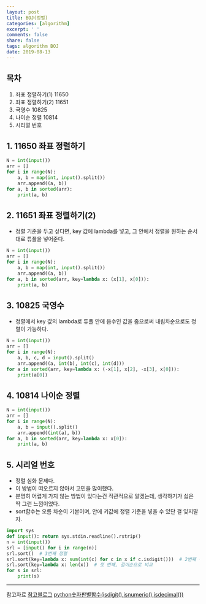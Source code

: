 ```yaml
---
layout: post
title: BOJ(정렬)
categories: [algorithm]
excerpt: ' '
comments: false
share: false
tags: algorithm BOJ
date: 2019-08-13
---
```


## 목차

1. 좌표 정렬하기(1) 11650
2. 좌표 정렬하기(2) 11651
3. 국영수 10825
4. 나이순 정렬 10814
5. 시리얼 번호

## 1. 11650 좌표 정렬하기

```python
N = int(input())
arr = []
for i in range(N):
    a, b = map(int, input().split())
    arr.append((a, b))
for a, b in sorted(arr):
    print(a, b)

```

## 2. 11651 좌표 정렬하기(2)

- 정렬 기준을 두고 싶다면, key 값에 lambda를 넣고, 그 안에서 정렬을 원하는 순서대로 튜플을 넣어준다.

```python
N = int(input())
arr = []
for i in range(N):
    a, b = map(int, input().split())
    arr.append((a, b))
for a, b in sorted(arr, key=lambda x: (x[1], x[0])):
    print(a, b)

```

## 3. 10825 국영수

- 정렬에서 key 값의 lambda로 튜플 안에 음수인 값을 줌으로써 내림차순으로도 정렬이 가능하다.

```python
N = int(input())
arr = []
for i in range(N):
    a, b, c, d = input().split()
    arr.append((a, int(b), int(c), int(d)))
for a in sorted(arr, key=lambda x: (-x[1], x[2], -x[3], x[0])):
    print(a[0])
```

## 4. 10814 나이순 정렬

```python
N = int(input())
arr = []
for i in range(N):
    a, b = input().split()
    arr.append((int(a), b))
for a, b in sorted(arr, key=lambda x: x[0]):
    print(a, b)

```

## 5. 시리얼 번호

- 정렬 심화 문제다.
- 이 방법이 떠오르지 않아서 고민을 많이했다.
- 분명히 어렵게 가지 않는 방법이 있다는건 직관적으로 알겠는데, 생각하기가 싫은 딱 그런 느낌이었다.
- sort함수는 오름 차순이 기본이며, 안에 키값에 정렬 기준을 넣을 수 있단 걸 잊지말자.

```python
import sys
def input(): return sys.stdin.readline().rstrip()
n = int(input())
srl = [input() for i in range(n)]
srl.sort()  # 3번째 정렬
srl.sort(key=lambda x: sum(int(c) for c in x if c.isdigit()))  # 2번째 정렬
srl.sort(key=lambda x: len(x))  # 첫 번째, 길이순으로 비교
for s in srl:
    print(s)
```

---

참고자료
[참고블로그](https://blog.naver.com/wpghks7/221584382367)
[python숫자판별함수(isdigit(),isnumeric(),isdecimal())](https://soooprmx.com/archives/10159)
